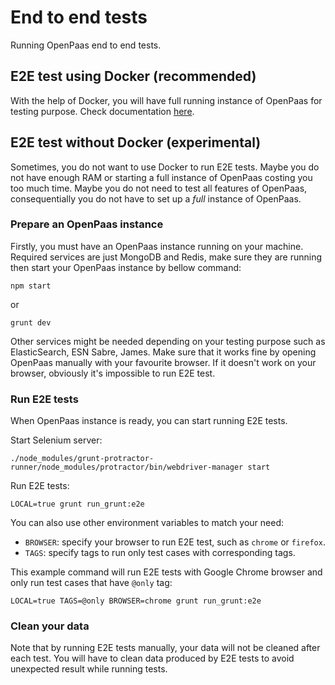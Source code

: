 # End to end tests

Running OpenPaas end to end tests.

## E2E test using Docker (recommended)

With the help of Docker, you will have full running instance of OpenPaas for
testing purpose. Check documentation [here](https://ci.linagora.com/linagora/lgs/openpaas/esn/blob/master/docker/doc/tests.md).

## E2E test without Docker (experimental)

Sometimes, you do not want to use Docker to run E2E tests. Maybe you do not have enough RAM or
starting a full instance of OpenPaas costing you too much time. Maybe you do not
need to test all features of OpenPaas, consequentially you do not have to set
up a _full_ instance of OpenPaas.

### Prepare an OpenPaas instance

Firstly, you must have an OpenPaas instance running on your machine. Required
services are just MongoDB and Redis, make sure they are running then start your
OpenPaas instance by bellow command:

`npm start`

or

`grunt dev`

Other services might be needed depending on your testing purpose such as
ElasticSearch, ESN Sabre, James. Make sure that it works fine by opening OpenPaas
manually with your favourite browser. If it doesn't work on your browser, obviously
it's impossible to run E2E test.

### Run E2E tests

When OpenPaas instance is ready, you can start running E2E tests.

Start Selenium server:

`./node_modules/grunt-protractor-runner/node_modules/protractor/bin/webdriver-manager start`

Run E2E tests:

`LOCAL=true grunt run_grunt:e2e`

You can also use other environment variables to match your need:

- `BROWSER`: specify your browser to run E2E test, such as `chrome` or `firefox`.
- `TAGS`: specify tags to run only test cases with corresponding tags.

This example command will run E2E tests with Google Chrome browser and only run
test cases that have `@only` tag:

`LOCAL=true TAGS=@only BROWSER=chrome grunt run_grunt:e2e`

### Clean your data

Note that by running E2E tests manually, your data will not be cleaned after
each test. You will have to clean data produced by E2E tests to avoid unexpected
result while running tests.

